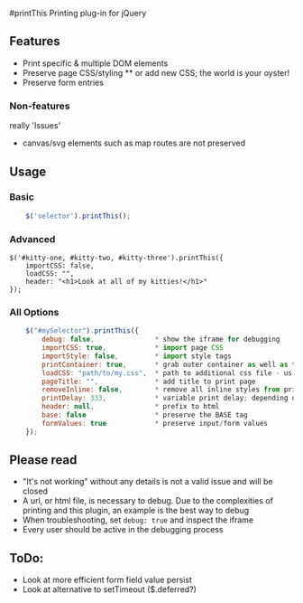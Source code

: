 #printThis
Printing plug-in for jQuery

## Features
* Print specific & multiple DOM elements
* Preserve page CSS/styling
** or add new CSS; the world is your oyster!
* Preserve form entries

### Non-features
really 'Issues'
* canvas/svg elements such as map routes are not preserved

## Usage
### Basic
```javascript
    $('selector').printThis();
```

### Advanced
    $('#kitty-one, #kitty-two, #kitty-three').printThis({
        importCSS: false,
        loadCSS: "",
        header: "<h1>Look at all of my kitties!</h1>"
    });

### All Options
```javascript
    $("#mySelector").printThis({
        debug: false,               * show the iframe for debugging
        importCSS: true,            * import page CSS
        importStyle: false,         * import style tags
        printContainer: true,       * grab outer container as well as the contents of the selector
        loadCSS: "path/to/my.css",  * path to additional css file - us an array [] for multiple
        pageTitle: "",              * add title to print page
        removeInline: false,        * remove all inline styles from print elements
        printDelay: 333,            * variable print delay; depending on complexity a higher value may be necessary
        header: null,               * prefix to html
        base: false                 * preserve the BASE tag
        formValues: true            * preserve input/form values
    });
```

## Please read
* "It's not working" without any details is not a valid issue and will be closed
* A url, or html file, is necessary to debug. Due to the complexities of printing and this plugin, an example is the best way to debug
* When troubleshooting, set `debug: true` and inspect the iframe
* Every user should be active in the debugging process

## ToDo:
* Look at more efficient form field value persist
* Look at alternative to setTimeout ($.deferred?)
              


